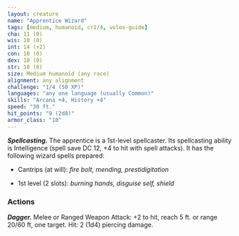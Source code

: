 ```yaml
---
layout: creature
name: "Apprentice Wizard"
tags: [medium, humanoid, cr1/4, volos-guide]
cha: 11 (0)
wis: 10 (0)
int: 14 (+2)
con: 10 (0)
dex: 10 (0)
str: 10 (0)
size: Medium humanoid (any race)
alignment: any alignment
challenge: "1/4 (50 XP)"
languages: "any one language (usually Common)"
skills: "Arcana +4, History +4"
speed: "30 ft."
hit_points: "9 (2d8)"
armor_class: "10"
---
```


***Spellcasting.*** The apprentice is a 1st-level spellcaster. Its spellcasting ability is Intelligence (spell save DC 12, +4 to hit with spell attacks). It has the following wizard spells prepared:

* Cantrips (at will): <i>fire bolt, mending, prestidigitation</i>

* 1st level (2 slots): <i>burning hands, disguise self, shield</i>

### Actions

***Dagger.*** Melee or Ranged Weapon Attack: +2 to hit, reach 5 ft. or range 20/60 ft, one target. Hit: 2 (1d4) piercing damage.
